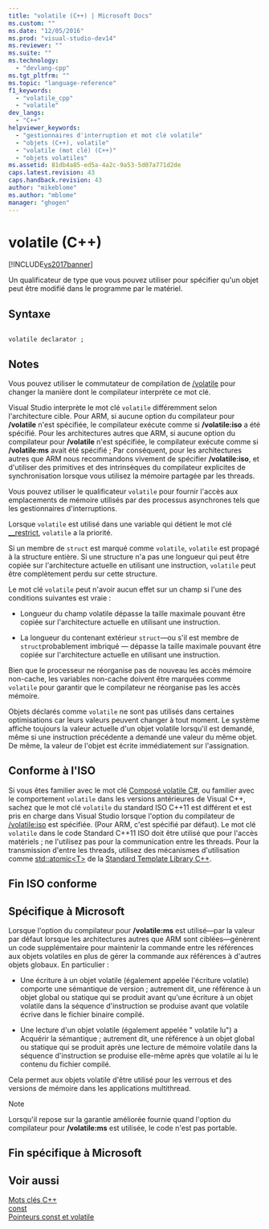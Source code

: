 ```yaml
---
title: "volatile (C++) | Microsoft Docs"
ms.custom: ""
ms.date: "12/05/2016"
ms.prod: "visual-studio-dev14"
ms.reviewer: ""
ms.suite: ""
ms.technology: 
  - "devlang-cpp"
ms.tgt_pltfrm: ""
ms.topic: "language-reference"
f1_keywords: 
  - "volatile_cpp"
  - "volatile"
dev_langs: 
  - "C++"
helpviewer_keywords: 
  - "gestionnaires d'interruption et mot clé volatile"
  - "objets (C++), volatile"
  - "volatile (mot clé) (C++)"
  - "objets volatiles"
ms.assetid: 81db4a85-ed5a-4a2c-9a53-5d07a771d2de
caps.latest.revision: 43
caps.handback.revision: 43
author: "mikeblome"
ms.author: "mblome"
manager: "ghogen"
---
```

# volatile (C++)
[!INCLUDE[vs2017banner](../assembler/inline/includes/vs2017banner.md)]

Un qualificateur de type que vous pouvez utiliser pour spécifier qu'un objet peut être modifié dans le programme par le matériel.  
  
## Syntaxe  
  
```  
  
volatile declarator ;  
```  
  
## Notes  
 Vous pouvez utiliser le commutateur de compilation de [\/volatile](../build/reference/volatile-volatile-keyword-interpretation.md) pour changer la manière dont le compilateur interprète ce mot clé.  
  
 Visual Studio interprète le mot clé `volatile` différemment selon l'architecture cible.  Pour ARM, si aucune option du compilateur pour **\/volatile** n'est spécifiée, le compilateur exécute comme si **\/volatile:iso** a été spécifié.  Pour les architectures autres que ARM, si aucune option du compilateur pour **\/volatile** n'est spécifiée, le compilateur exécute comme si **\/volatile:ms** avait été spécifié ; Par conséquent, pour les architectures autres que ARM nous recommandons vivement de spécifier **\/volatile:iso**, et d'utiliser des primitives et des intrinsèques du compilateur explicites de synchronisation lorsque vous utilisez la mémoire partagée par les threads.  
  
 Vous pouvez utiliser le qualificateur `volatile` pour fournir l'accès aux emplacements de mémoire utilisés par des processus asynchrones tels que les gestionnaires d'interruptions.  
  
 Lorsque `volatile` est utilisé dans une variable qui détient le mot clé [\_\_restrict](../cpp/extension-restrict.md), `volatile` a la priorité.  
  
 Si un membre de `struct` est marqué comme `volatile`, `volatile` est propagé à la structure entière.  Si une structure n'a pas une longueur qui peut être copiée sur l'architecture actuelle en utilisant une instruction, `volatile` peut être complètement perdu sur cette structure.  
  
 Le mot clé `volatile` peut n'avoir aucun effet sur un champ si l'une des conditions suivantes est vraie :  
  
-   Longueur du champ volatile dépasse la taille maximale pouvant être copiée sur l'architecture actuelle en utilisant une instruction.  
  
-   La longueur du contenant extérieur `struct`—ou s'il est membre de `struct`probablement imbriqué — dépasse la taille maximale pouvant être copiée sur l'architecture actuelle en utilisant une instruction.  
  
 Bien que le processeur ne réorganise pas de nouveau les accès mémoire non\-cache, les variables non\-cache doivent être marquées comme `volatile` pour garantir que le compilateur ne réorganise pas les accès mémoire.  
  
 Objets déclarés comme `volatile` ne sont pas utilisés dans certaines optimisations car leurs valeurs peuvent changer à tout moment.  Le système affiche toujours la valeur actuelle d'un objet volatile lorsqu'il est demandé, même si une instruction précédente a demandé une valeur du même objet.  De même, la valeur de l'objet est écrite immédiatement sur l'assignation.  
  
## Conforme à l'ISO  
 Si vous êtes familier avec le mot clé [Composé volatile C\#](../Topic/volatile%20\(C%23%20Reference\).md), ou familier avec le comportement `volatile` dans les versions antérieures de Visual C\+\+, sachez que le mot clé `volatile` du standard ISO C\+\+11 est différent et est pris en charge dans Visual Studio lorsque l'option du compilateur de [\/volatile:iso](../build/reference/volatile-volatile-keyword-interpretation.md) est spécifiée. \(Pour ARM, c'est spécifié par défaut\).  Le mot clé `volatile` dans le code Standard C\+\+11 ISO doit être utilisé que pour l'accès matériels ; ne l'utilisez pas pour la communication entre les threads.  Pour la transmission d'entre les threads, utilisez des mécanismes d'utilisation comme [std::atomic\<T\>](../standard-library/atomic.md) de la [Standard Template Library C\+\+](../standard-library/cpp-standard-library-reference.md).  
  
## Fin ISO conforme  
  
## Spécifique à Microsoft  
 Lorsque l'option du compilateur pour **\/volatile:ms** est utilisé—par la valeur par défaut lorsque les architectures autres que ARM sont ciblées—génèrent un code supplémentaire pour maintenir la commande entre les références aux objets volatiles en plus de gérer la commande aux références à d'autres objets globaux.  En particulier :  
  
-   Une écriture à un objet volatile \(également appelée l'écriture volatile\) comporte une sémantique de version ; autrement dit, une référence à un objet global ou statique qui se produit avant qu'une écriture à un objet volatile dans la séquence d'instruction se produise avant que volatile écrive dans le fichier binaire compilé.  
  
-   Une lecture d'un objet volatile \(également appelée " volatile lu"\) a Acquérir la sémantique ; autrement dit, une référence à un objet global ou statique qui se produit après une lecture de mémoire volatile dans la séquence d'instruction se produise elle\-même après que volatile ai lu le contenu du fichier compilé.  
  
 Cela permet aux objets volatile d'être utilisé pour les verrous et des versions de mémoire dans les applications multithread.  
  
> [!NOTE]
>  Lorsqu'il repose sur la garantie améliorée fournie quand l'option du compilateur pour **\/volatile:ms** est utilisée, le code n'est pas portable.  
  
## Fin spécifique à Microsoft  
  
## Voir aussi  
 [Mots clés C\+\+](../cpp/keywords-cpp.md)   
 [const](../cpp/const-cpp.md)   
 [Pointeurs const et volatile](../cpp/const-and-volatile-pointers.md)
